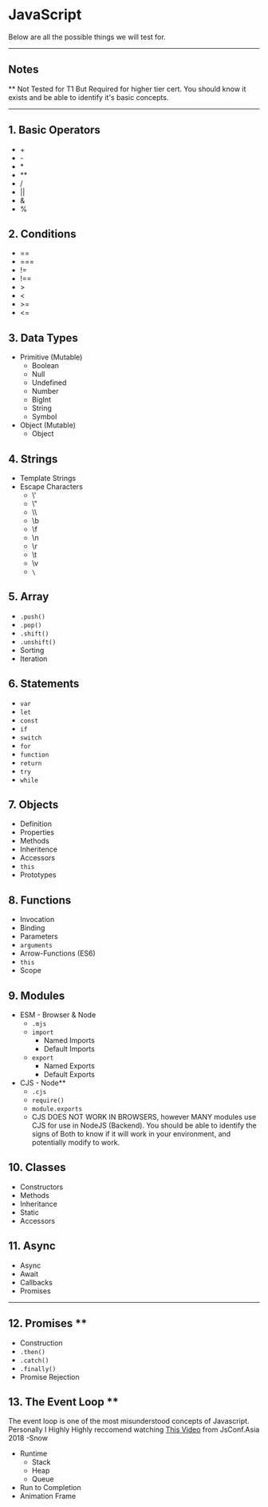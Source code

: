 <!-- markdownlint-disable MD033 -->

# JavaScript

Below are all the possible things we will test for.

---

## Notes

\** Not Tested for T1 But Required for higher tier cert. You should know it exists and be able to identify it's basic concepts.

---

## 1. Basic Operators

* \+
* \-
* \*
* \*\*
* /
* ||
* &
* %

## 2. Conditions

* ==
* ===
* !=
* !==
* \>
* <
* \>=
* <=

## 3. Data Types

* Primitive (Mutable)
  * Boolean
  * Null
  * Undefined
  * Number
  * BigInt
  * String
  * Symbol
* Object (Mutable)
  * Object

## 4. Strings

* Template Strings
* Escape Characters
  * \\'
  * \\"
  * \\\\
  * \\b
  * \\f
  * \\n
  * \\r
  * \\t
  * \\v
  * `\`

## 5. Array

* `.push()`
* `.pop()`
* `.shift()`
* `.unshift()`
* Sorting
* Iteration

## 6. Statements

* `var`
* `let`
* `const`
* `if`
* `switch`
* `for`
* `function`
* `return`
* `try`
* `while`

## 7. Objects

* Definition
* Properties
* Methods
* Inheritence
* Accessors
* `this`
* Prototypes

## 8. Functions

* Invocation
* Binding
* Parameters
* `arguments`
* Arrow-Functions (ES6)
* `this`
* Scope

## 9. Modules

* ESM - Browser & Node
  * `.mjs`
  * `import`
    * Named Imports
    * Default Imports
  * `export`
    * Named Exports
    * Default Exports
* CJS - Node**
  * `.cjs`
  * `require()`
  * `module.exports`
  * CJS DOES NOT WORK IN BROWSERS, however MANY modules use CJS for use in NodeJS (Backend). You should be able to identify the signs of Both to know if it will work in your environment, and potentially modify to work.

## 10. Classes

* Constructors
* Methods
* Inheritance
* Static
* Accessors

## 11. Async

* Async
* Await
* Callbacks
* Promises

---

## 12. Promises **

* Construction
* `.then()`
* `.catch()`
* `.finally()`
* Promise Rejection

## 13. The Event Loop **

The event loop is one of the most misunderstood concepts of Javascript.<br>Personally I Highly Highly reccomend watching [This Video](https://www.youtube.com/watch?v=cCOL7MC4Pl0) from JsConf.Asia 2018 -Snow

* Runtime
  * Stack
  * Heap
  * Queue
* Run to Completion
* Animation Frame
